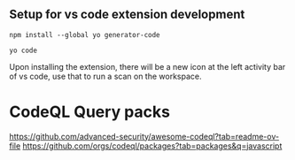 
## Setup for vs code extension development

```
npm install --global yo generator-code

yo code
```

Upon installing the extension, there will be a new icon at the left activity bar of vs code, use that to run a scan on the workspace.


# CodeQL Query packs
https://github.com/advanced-security/awesome-codeql?tab=readme-ov-file
https://github.com/orgs/codeql/packages?tab=packages&q=javascript

